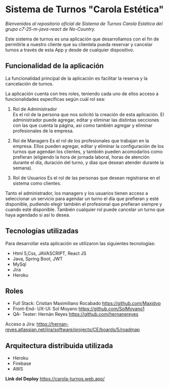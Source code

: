 # Sistema de Turnos "Carola Estética"

*Bienvenidos al repositorio oficial de Sistema de Turnos Carola Estética del grupo c7-25-m-java-react de No-Country.*

Este sistema de turnos es una aplicación que desarrollamos con el fin de permitirle a nuestro cliente que su clientela pueda reservar y cancelar turnos a través de esta App y desde de cualquier dispositivo.


## Funcionalidad de la aplicación

La funcionalidad principal de la aplicación es facilitar la reserva y la cancelación de turnos.

La aplicación cuenta con tres roles, teniendo cada uno de ellos acceso a funcionalidades específicas según cuál rol sea: 

  1. Rol de Administrador  
    Es el rol de la persona que nos solicitó la creación de esta aplicación. El administrador puede agregar, editar y eliminar las distintas secciones con las que cuenta la página, así como también agregar y eliminar profesionales de la empresa. 

  2. Rol de Managers 
    Es el rol de los profesionales que trabajan en la empresa. Ellos pueden agregar, editar y eliminar la configuración de los turnos que agendan los clientes, y también pueden acomodarlos como prefieran (eligiendo la hora de jornada laboral, horas de atención durante el día, duración del turno, y días que desean atender durante la semana).

  3. Rol de Usuarios
    Es el rol de las personas que desean registrarse en el sistema como clientes. 

Tanto el administrador, los managers y los usuarios tienen acceso a seleccionar un servicio para agendar un turno el día que prefieran y esté disponible, pudiendo elegir también el profesional que prefieran siempre y cuando esté disponible. También cualquier rol puede cancelar un turno que haya agendado si así lo desea.


## Tecnologías utilizadas

Para desarrollar esta aplicación se utilizaron las siguientes tecnologías:

* Html 5,Css, JAVASCRIPT, React JS
* Java, Spring Boot, JWT
* MySql 
* Jira
* Heroku

## Roles

* Full Stack: Cristian Maximiliano Rocabado https://github.com/Maxidvp
* Front-End- UX-UI: Sol Moyano https://github.com/SolMoyano1
* QA- Tester: Hernán Reyes https://github.com/hernanereyes 

Acceso a Jira: https://hernan-reyes.atlassian.net/jira/software/projects/CE/boards/5/roadmap

## Arquitectura distribuida utilizada
* Heroku
* Firebase
* AWS

**Link del Deploy**
https://carola-turnos.web.app/
